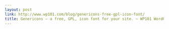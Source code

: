 ```yaml
---
layout: post
link: http://www.wp101.com/blog/genericons-free-gpl-icon-font/
title: Genericons — a free, GPL, icon font for your site. – WP101 WordPress Tutorial Videos
---
```

